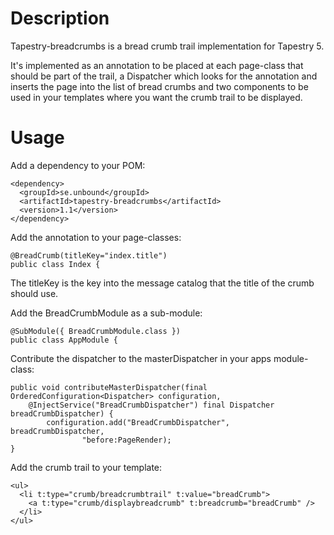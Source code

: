 Description
===========
Tapestry-breadcrumbs is a bread crumb trail implementation for Tapestry 5.

It's implemented as an annotation to be placed at each page-class that should
be part of the trail, a Dispatcher which looks for the annotation and inserts
the page into the list of bread crumbs and two components to be used in your
templates where you want the crumb trail to be displayed.

Usage
=====
Add a dependency to your POM:

    <dependency>
      <groupId>se.unbound</groupId>
      <artifactId>tapestry-breadcrumbs</artifactId>
      <version>1.1</version>
    </dependency>

Add the annotation to your page-classes:

    @BreadCrumb(titleKey="index.title")
    public class Index {

The titleKey is the key into the message catalog that the title of the crumb should use.

Add the BreadCrumbModule as a sub-module:

    @SubModule({ BreadCrumbModule.class })
    public class AppModule {

Contribute the dispatcher to the masterDispatcher in your apps module-class:

    public void contributeMasterDispatcher(final OrderedConfiguration<Dispatcher> configuration,
        @InjectService("BreadCrumbDispatcher") final Dispatcher breadCrumbDispatcher) {
            configuration.add("BreadCrumbDispatcher", breadCrumbDispatcher,
                    "before:PageRender);
    }

Add the crumb trail to your template:

    <ul>
      <li t:type="crumb/breadcrumbtrail" t:value="breadCrumb">
        <a t:type="crumb/displaybreadcrumb" t:breadcrumb="breadCrumb" />
      </li>
    </ul>

